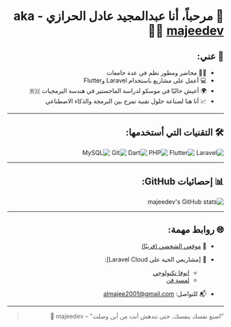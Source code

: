 <div dir="rtl" align="right">

# 👋 مرحباً، أنا عبدالمجيد عادل الحرازي - aka [majeedev](https://github.com/majeedev) 👨‍💻

## 🧠 عني:
- 👨‍🏫 محاضر ومطور نظم في عدة جامعات
- 💻 أعمل على مشاريع باستخدام Laravel وFlutter
- 🌍 أعيش حاليًا في موسكو لدراسة الماجستير في هندسة البرمجيات 🇷🇺
- 📈 أنا هنا لصناعة حلول تقنية تمزج بين البرمجة والذكاء الاصطناعي

---

## 🛠️ التقنيات التي أستخدمها:

![Laravel](https://img.shields.io/badge/-Laravel-E34F26?style=flat&logo=laravel&logoColor=white)
![Flutter](https://img.shields.io/badge/-Flutter-02569B?style=flat&logo=flutter&logoColor=white)
![PHP](https://img.shields.io/badge/-PHP-777BB4?style=flat&logo=php&logoColor=white)
![Dart](https://img.shields.io/badge/-Dart-0175C2?style=flat&logo=dart&logoColor=white)
![Git](https://img.shields.io/badge/-Git-F05032?style=flat&logo=git&logoColor=white)
![MySQL](https://img.shields.io/badge/-MySQL-4479A1?style=flat&logo=mysql&logoColor=white)

---

## 📊 إحصائيات GitHub:

![majeedev's GitHub stats](https://github-readme-stats.vercel.app/api?username=majeedev&show_icons=true&theme=radical)

---

## 🌐 روابط مهمة:

- 💼 [موقعي الشخصي (قريبًا)](https://majeedev.com)  
- 🔗 [مشاريعي الحية على Laravel Cloud]:  
  - [انوفا تكنولوجي](https://inoovatech-main-w3gfin.laravel.cloud/)  
  - [لمسة فن](https://inoovatech-main-w3gfin.laravel.cloud/)

- 📬 للتواصل: almajee2001@gmail.com

---

> "اصنع نفسك بنفسك، حتى تندهش أنت من أين وصلت" – majeedev 🚀

</div>
